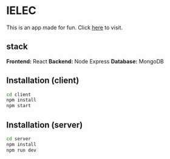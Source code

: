 # IELEC

This is an app made for fun.
Click [here](https://ielec.netlify.app/) to visit.

## stack

**Frontend:** React
**Backend:** Node Express
**Database:** MongoDB

## Installation (client)

```bash
cd client
npm install
npm start
```

## Installation (server)

```bash
cd server
npm install
npm run dev
```
